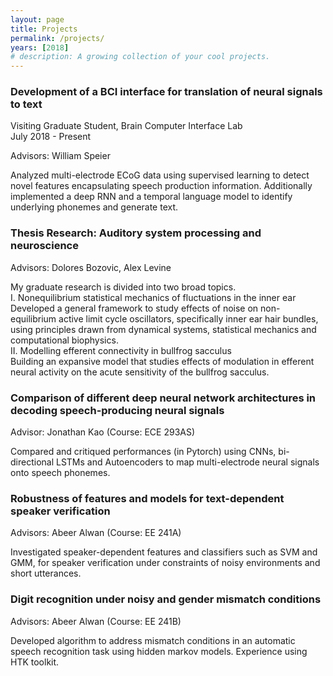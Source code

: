 ```yaml
---
layout: page
title: Projects
permalink: /projects/
years: [2018]
# description: A growing collection of your cool projects.
---
```


### Development of a BCI interface for translation of neural signals to text
Visiting Graduate Student, Brain Computer Interface Lab <br> July 2018 - Present <br>

Advisors: William Speier

Analyzed multi-electrode ECoG data using supervised learning to detect novel features encapsulating speech production information. Additionally implemented a deep RNN and a temporal language model to identify underlying phonemes and generate text.

### Thesis Research: Auditory system processing and neuroscience
Advisors: Dolores Bozovic, Alex Levine

My graduate research is divided into two broad topics.
<br>I. Nonequilibrium statistical mechanics of fluctuations in the inner ear<br>
Developed a general framework to study effects of noise on non-equilibrium active limit cycle oscillators, specifically inner ear hair bundles, using principles drawn from dynamical systems, statistical mechanics and computational biophysics.
<br>II. Modelling efferent connectivity in bullfrog sacculus<br>
Building an expansive model that studies effects of modulation in efferent neural activity on the acute sensitivity of the bullfrog sacculus.

### Comparison of different deep neural network architectures in decoding speech-producing neural signals
Advisor: Jonathan Kao (Course: ECE 293AS)

Compared and critiqued performances (in Pytorch) using CNNs, bi-directional LSTMs and Autoencoders to map multi-electrode neural signals onto speech phonemes.

### Robustness of features and models for text-dependent speaker verification

Advisors: Abeer Alwan (Course: EE 241A)

Investigated speaker-dependent features and classifiers such as SVM and GMM, for speaker verification under constraints of noisy environments and short utterances.

### Digit recognition under noisy and gender mismatch conditions

Advisors: Abeer Alwan (Course: EE 241B)

Developed algorithm to address mismatch conditions in an automatic speech recognition task using hidden markov models. Experience using HTK toolkit.
